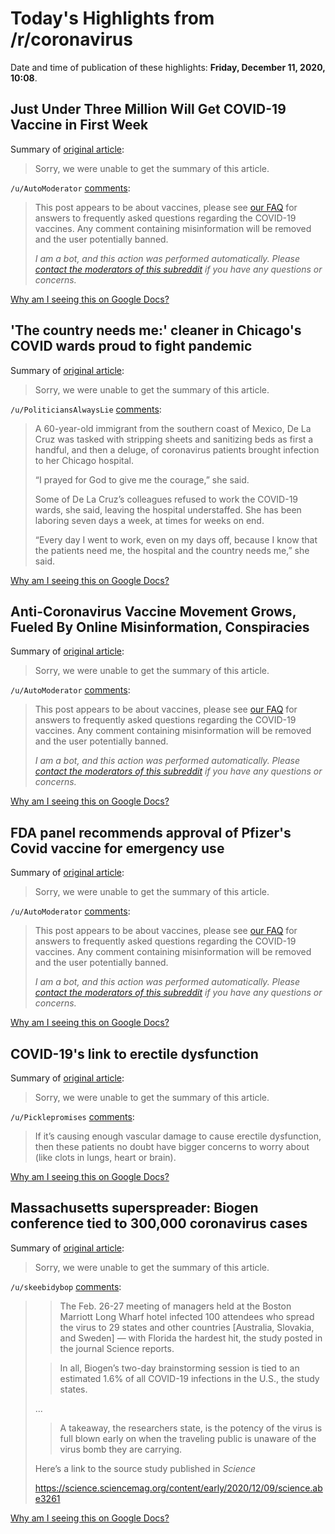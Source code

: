 # Today's Highlights from /r/coronavirus

Date and time of publication of these highlights: **Friday, December 11, 2020, 10:08**.

## Just Under Three Million Will Get COVID-19 Vaccine in First Week

Summary of [original article](https://www.medscape.com/viewarticle/942491):

> Sorry, we were unable to get the summary of this article.

`/u/AutoModerator` [comments](https://www.reddit.com/r/Coronavirus/comments/kb3e79/just_under_three_million_will_get_covid19_vaccine/):

> This post appears to be about vaccines, please see [our FAQ](https://www.reddit.com/r/Coronavirus/wiki/faq#wiki_where_can_i_find_information_about_the_mechanism_and_progress_of_vaccines.3F) for answers to frequently asked questions regarding the COVID-19 vaccines. Any comment containing misinformation will be removed and the user potentially banned.
> 
> 
> *I am a bot, and this action was performed automatically. Please [contact the moderators of this subreddit](/message/compose/?to=/r/Coronavirus) if you have any questions or concerns.*

[Why am I seeing this on Google Docs?](https://docs.google.com/document/d/1Dc6We63vOXIZsc0op-Bt4abqkYjXzOigalQqFxmvvbM/edit?usp=sharing)

## 'The country needs me:' cleaner in Chicago's COVID wards proud to fight pandemic

Summary of [original article](https://www.reuters.com/article/health-coronavirus-cleaners-idUSKBN28L1A3):

> Sorry, we were unable to get the summary of this article.

`/u/PoliticiansAlwaysLie` [comments](https://www.reddit.com/r/Coronavirus/comments/kb4fu8/the_country_needs_me_cleaner_in_chicagos_covid/):

> A 60-year-old immigrant from the southern coast of Mexico, De La Cruz was tasked with stripping sheets and sanitizing beds as first a handful, and then a deluge, of coronavirus patients brought infection to her Chicago hospital.
> 
> “I prayed for God to give me the courage,” she said.
> 
> Some of De La Cruz’s colleagues refused to work the COVID-19 wards, she said, leaving the hospital understaffed. She has been laboring seven days a week, at times for weeks on end.
> 
> “Every day I went to work, even on my days off, because I know that the patients need me, the hospital and the country needs me,” she said.

[Why am I seeing this on Google Docs?](https://docs.google.com/document/d/1Dc6We63vOXIZsc0op-Bt4abqkYjXzOigalQqFxmvvbM/edit?usp=sharing)

## Anti-Coronavirus Vaccine Movement Grows, Fueled By Online Misinformation, Conspiracies

Summary of [original article](https://www.wbur.org/hereandnow/2020/12/08/anti-vaccine-misinformation):

> Sorry, we were unable to get the summary of this article.

`/u/AutoModerator` [comments](https://www.reddit.com/r/Coronavirus/comments/kb1c8l/anticoronavirus_vaccine_movement_grows_fueled_by/):

> This post appears to be about vaccines, please see [our FAQ](https://www.reddit.com/r/Coronavirus/wiki/faq#wiki_where_can_i_find_information_about_the_mechanism_and_progress_of_vaccines.3F) for answers to frequently asked questions regarding the COVID-19 vaccines. Any comment containing misinformation will be removed and the user potentially banned.
> 
> 
> *I am a bot, and this action was performed automatically. Please [contact the moderators of this subreddit](/message/compose/?to=/r/Coronavirus) if you have any questions or concerns.*

[Why am I seeing this on Google Docs?](https://docs.google.com/document/d/1Dc6We63vOXIZsc0op-Bt4abqkYjXzOigalQqFxmvvbM/edit?usp=sharing)

## FDA panel recommends approval of Pfizer's Covid vaccine for emergency use

Summary of [original article](https://www.cnbc.com/2020/12/10/pfizer-covid-vaccine-fda-panel-recommends-approval-for-emergency-use.html):

> Sorry, we were unable to get the summary of this article.

`/u/AutoModerator` [comments](https://www.reddit.com/r/Coronavirus/comments/kapfh1/fda_panel_recommends_approval_of_pfizers_covid/):

> This post appears to be about vaccines, please see [our FAQ](https://www.reddit.com/r/Coronavirus/wiki/faq#wiki_where_can_i_find_information_about_the_mechanism_and_progress_of_vaccines.3F) for answers to frequently asked questions regarding the COVID-19 vaccines. Any comment containing misinformation will be removed and the user potentially banned.
> 
> 
> *I am a bot, and this action was performed automatically. Please [contact the moderators of this subreddit](/message/compose/?to=/r/Coronavirus) if you have any questions or concerns.*

[Why am I seeing this on Google Docs?](https://docs.google.com/document/d/1Dc6We63vOXIZsc0op-Bt4abqkYjXzOigalQqFxmvvbM/edit?usp=sharing)

## COVID-19's link to erectile dysfunction

Summary of [original article](https://www.dw.com/en/covid-19s-link-to-erectile-dysfunction/a-55862989):

> Sorry, we were unable to get the summary of this article.

`/u/Picklepromises` [comments](https://www.reddit.com/r/Coronavirus/comments/kb1jxl/covid19s_link_to_erectile_dysfunction/):

> If it’s causing enough vascular damage to cause erectile dysfunction, then these patients no doubt have bigger concerns to worry about (like clots in lungs, heart or brain).

[Why am I seeing this on Google Docs?](https://docs.google.com/document/d/1Dc6We63vOXIZsc0op-Bt4abqkYjXzOigalQqFxmvvbM/edit?usp=sharing)

## Massachusetts superspreader: Biogen conference tied to 300,000 coronavirus cases

Summary of [original article](https://www.bostonherald.com/2020/12/11/massachusetts-superspreader-biogen-conference-tied-to-300000-coronavirus-cases/):

> Sorry, we were unable to get the summary of this article.

`/u/skeebidybop` [comments](https://www.reddit.com/r/Coronavirus/comments/kawyh4/massachusetts_superspreader_biogen_conference/):

> >The Feb. 26-27 meeting of managers held at the Boston Marriott Long Wharf hotel infected 100 attendees who spread the virus to 29 states and other countries [Australia, Slovakia, and Sweden] — with Florida the hardest hit, the study posted in the journal Science reports.
> 
> >In all, Biogen’s two-day brainstorming session is tied to an estimated 1.6% of all COVID-19 infections in the U.S., the study states.
> 
> ...
> 
> > A takeaway, the researchers state, is the potency of the virus is full blown early on when the traveling public is unaware of the virus bomb they are carrying.
> 
> Here’s a link to the source study published in *Science*
> 
> https://science.sciencemag.org/content/early/2020/12/09/science.abe3261

[Why am I seeing this on Google Docs?](https://docs.google.com/document/d/1Dc6We63vOXIZsc0op-Bt4abqkYjXzOigalQqFxmvvbM/edit?usp=sharing)

